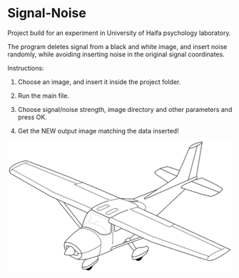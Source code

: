 # Signal-Noise

Project build for an experiment in University of Haifa psychology laboratory.

The program deletes signal from a black and white image, and insert noise randomly, while avoiding inserting noise in the original signal coordinates.

Instructions:

1. Choose an image, and insert it inside the project folder.

2. Run the main file.

3. Choose signal/noise strength, image directory and other parameters and press OK.

4. Get the NEW output image matching the data inserted!

![alt text](https://github.com/GabrielMandler/Signal-Noise/blob/master/pictures/airplane3.jpg?raw=true)


